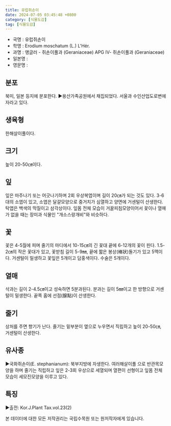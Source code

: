 ```yaml
---
title: 유럽쥐손이
date: 2024-07-05 03:45:48 +0800
category: [식물도감]
tag: [식물도감]
---
```




- 국명 : 유럽쥐손이
- 학명 : Erodium moschatum (L.) L'Hér.
- 과명 : 앵글러 - 쥐손이풀과 (Geraniaceae) APG Ⅳ- 쥐손이풀과 (Geraniaceae)
- 일본명 : 
- 영문명 : 


## 분포
북미, 일본 등지에 분포한다. ▶용산가족공원에서 채집되었다. 서울과 수인산업도로변에 자라고 있다.
## 생육형
한해살이풀이다.
## 크기
높이 20-50㎝이다.
## 잎
잎은 마주나기 또는 어긋나기하며 2회 우상복엽이며 길이 20㎝가 되는 것도 있다. 3-6대의 소엽이 있고, 소엽은 달걀모양으로 중거치가 심열하고 양면에 거센털이 산생한다. 탁엽은 백색의 막질이고 삼각상이다. 잎몸 전체 모습이 거꿀피침모양이어서 꽃이나 열매가 없을 때는 장미과 식물인 "개소스랑개비"와 비슷하다.
## 꽃
꽃은 4-5월에 피며 줄기의 마디에서 10-15㎝의 긴 꽃대 끝에 6-12개의 꽃이 핀다. 1.5-2㎝의 작은 꽃대가 있고, 꽃받침 길이 5-9㎜, 끝에 짧은 봉상(棒狀)돌기가 있고 5맥이다. 거센털이 밀생하고 꽃잎은 5개이고 담홍색이다. 수술은 5개이다.
## 열매
삭과는 길이 2-4.5㎝이고 성숙하면 5분과된다. 분과는 길이 5㎜이고 한 방향으로 거센털이 밀생한다. 끝쪽 홈에 선점(腺點)이 산생한다.
## 줄기
상처를 주면 향기가 난다.  줄기는 밑부분이 옆으로 누우면서 직립하고 높이 20-50㎝, 거센털이 산생한다.
## 유사종
▶국화쥐손이(E. stephanianum): 북부지방에 자생한다. 여러해살이풀 으로 반관목모양을 하며 줄기는 직립하고 잎은 2-3회 우상으로 세열되며 열편이 선형이고 잎몸 전체 모습이 세모진모양을 이루고 있다.
## 특징
▶출전: Kor.J.Plant Tax.vol.23(2)






본 데이터에 대한 모든 저작권리는 국립수목원 또는 원저작자에게 있습니다.
